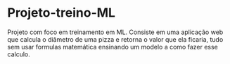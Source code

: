 # Projeto-treino-ML
Projeto com foco em treinamento em ML. Consiste em uma aplicação web que calcula o diâmetro de uma pizza e retorna o valor que ela ficaria, tudo sem usar formulas matemática ensinando um modelo a como fazer esse calculo.
